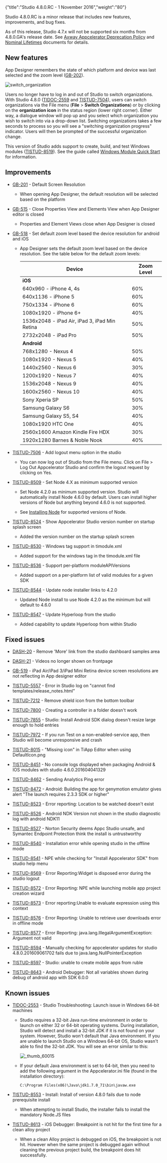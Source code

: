 {"title":"Studio 4.8.0.RC - 1 November 2016","weight":"80"}

Studio 4.8.0.RC is a minor release that includes new features, improvements, and bug fixes.

As of this release, Studio 4.7.x will not be supported six months from 4.8.0.GA's release date. See [Axway Appcelerator Deprecation Policy](/docs/appc/AMPLIFY_Appcelerator_Services_Overview/Axway_Appcelerator_Deprecation_Policy/) and [Nominal Lifetimes](/docs/appc/AMPLIFY_Appcelerator_Services_Overview/Axway_Appcelerator_Product_Lifecycle/#nominal-lifetimes) documents for details.

## New features

App Designer remembers the state of which platform and device was last selected and the zoom level ([GB-202](https://jira.appcelerator.org/browse/GB-202)).

![switch_organization](/Images/appc/download/attachments/48432373/switch_organization.png)

Users no longer have to log in and out of Studio to switch organizations. With Studio 4.8.0 ([TIDOC-2559](https://jira.appcelerator.org/browse/TIDOC-2559) and [TISTUD-7504](https://jira.appcelerator.org/browse/TISTUD-7504)), users can switch organizations via the File menu (**File** > **Switch Organizations**) or by clicking on the **organization icon** in the status region (lower right corner). Either way, a dialogue window will pop up and you select which organization you wish to switch into via a drop-down list. Switching organizations takes a few seconds to process so you will see a "switching organization progress" indicator. Users will then be prompted of the successful organization change.

This version of Studio adds support to create, build, and test Windows modules ([TISTUD-8519](https://jira.appcelerator.org/browse/TISTUD-8519)). See the guide called [Windows Module Quick Start](/docs/appc/Titanium_SDK/Titanium_SDK_How-tos/Extending_Titanium_Mobile/Windows_Module_Development_Guide/Windows_Module_Quick_Start/) for information.

## Improvements

* [GB-201](https://jira.appcelerator.org/browse/GB-201) - Default Screen Resolution

    * When opening App Designer, the default resolution will be selected based on the platform

* [GB-515](https://jira.appcelerator.org/browse/GB-515) - Close Properties View and Elements View when App Designer editor is closed

    * Properties and Element Views close when App Designer is closed

* [GB-518](https://jira.appcelerator.org/browse/GB-518) - Set default zoom level based the device resolution for android and iOS

    * App Designer sets the default zoom level based on the device resolution. See the table below for the default zoom levels:

        | Device | Zoom Level |
        | --- | --- |
        | **iOS** |  |
        | 640x960 - iPhone 4, 4s | 60% |
        | 640x1136 - iPhone 5 | 60% |
        | 750x1334 - iPhone 6 | 60% |
        | 1080x1920 - iPhone 6+ | 40% |
        | 1536x2048 - iPad Air, iPad 3, iPad Min Retina | 50% |
        | 2732x2048 - iPad Pro | 50% |
        | **Android** |  |
        | 768x1280 - Nexus 4 | 50% |
        | 1080x1920 - Nexus 5 | 40% |
        | 1440x2560 - Nexus 6 | 30% |
        | 1200x1920 - Nexus 7 | 40% |
        | 1536x2048 - Nexus 9 | 40% |
        | 1600x2560 - Nexus 10 | 40% |
        | Sony Xperia SP | 50% |
        | Samsung Galaxy S6 | 30% |
        | Samsung Galaxy S5, S4 | 40% |
        | 1080x1920 HTC One | 40% |
        | 2560x1600 Amazon Kindle Fire HDX | 30% |
        | 1920x1280 Barnes & Noble Nook | 40% |

* [TISTUD-7506](https://jira.appcelerator.org/browse/TISTUD-7506) - Add logout menu option in the studio

    * You can now log out of Studio from the File menu. Click on File > Log Out Appcelerator Studio and confirm the logout request by clicking on Yes.

* [TISTUD-8509](https://jira.appcelerator.org/browse/TISTUD-8509) - Set Node 4.X as minimum supported version

    * Set Node 4.2.0 as minimum supported version. Studio will automatically install Node 4.6.0 by default. Users can install higher versions of Node but anything beyond 4.6.0 is not supported.

    * See [Installing Node](/docs/appc/Titanium_SDK/Titanium_SDK_Getting_Started/Prerequisites/Installing_Node/) for supported versions of Node.

* [TISTUD-8524](https://jira.appcelerator.org/browse/TISTUD-8524) - Show Appcelerator Studio version number on startup splash screen

    * Added the version number on the startup splash screen

* [TISTUD-8530](https://jira.appcelerator.org/browse/TISTUD-8530) - Windows tag support in timodule.xml

    * Added support for the windows tag in the timodule.xml file

* [TISTUD-8536](https://jira.appcelerator.org/browse/TISTUD-8536) - Support per-platform moduleAPIVersions

    * Added support on a per-platform list of valid modules for a given SDK

* [TISTUD-8544](https://jira.appcelerator.org/browse/TISTUD-8544) - Update node installer links to 4.2.0

    * Updated Node install to use Node 4.2.0 as the minimum but will default to 4.6.0

* [TISTUD-8547](https://jira.appcelerator.org/browse/TISTUD-8547) - Update Hyperloop from the studio

    * Added capability to update Hyperloop from within Studio

## Fixed issues

* [DASH-20](https://jira.appcelerator.org/browse/DASH-20) - Remove 'More' link from the studio dashboard samples area

* [DASH-21](https://jira.appcelerator.org/browse/DASH-21) - Videos no longer shown on frontpage

* [GB-519](https://jira.appcelerator.org/browse/GB-519) - iPad Air/iPad 3/iPad Mini Retina device screen resolutions are not reflecting in App designer editor

* [TISTUD-5557](https://jira.appcelerator.org/browse/TISTUD-5557) - Error in Studio log on "cannot find templates/release\_notes.html"

* [TISTUD-7212](https://jira.appcelerator.org/browse/TISTUD-7212) - Remove shield icon from the bottom toolbar

* [TISTUD-7800](https://jira.appcelerator.org/browse/TISTUD-7800) - Creating a controller in a folder doesn't work

* [TISTUD-7855](https://jira.appcelerator.org/browse/TISTUD-7855) - Studio: Install Android SDK dialog doesn't resize large enough to hold entries

* [TISTUD-7972](https://jira.appcelerator.org/browse/TISTUD-7972) - If you run Test on a non-enabled-service app, then Studio will become unresponsive and crash

* [TISTUD-8015](https://jira.appcelerator.org/browse/TISTUD-8015) - "Missing icon" in TiApp Editor when using DefaultIcon.png

* [TISTUD-8451](https://jira.appcelerator.org/browse/TISTUD-8451) - No console logs displayed when packaging Android & IOS modules with studio 4.6.0.201604041329

* [TISTUD-8462](https://jira.appcelerator.org/browse/TISTUD-8462) - Sending Analytics Ping error

* [TISTUD-8472](https://jira.appcelerator.org/browse/TISTUD-8472) - Android: Building the app for genymotion emulator gives alert "The launch requires 2.3.3 SDK or higher"

* [TISTUD-8523](https://jira.appcelerator.org/browse/TISTUD-8523) - Error reporting: Location to be watched doesn't exist

* [TISTUD-8526](https://jira.appcelerator.org/browse/TISTUD-8526) - Android NDK Version not shown in the studio diagnostic log with android NDK11

* [TISTUD-8527](https://jira.appcelerator.org/browse/TISTUD-8527) - Norton Security deems Appc Studio unsafe, and Symantec Endpoint Protection think the install is untrustworthy

* [TISTUD-8540](https://jira.appcelerator.org/browse/TISTUD-8540) - Installation error while opening studio in the offline mode

* [TISTUD-8541](https://jira.appcelerator.org/browse/TISTUD-8541) - NPE while checking for "Install Appcelerator SDK" from studio help menu

* [TISTUD-8569](https://jira.appcelerator.org/browse/TISTUD-8569) - Error Reporting:Widget is disposed error during the studio logout

* [TISTUD-8572](https://jira.appcelerator.org/browse/TISTUD-8572) - Error Reporting: NPE while launching mobile app project creation wizard

* [TISTUD-8573](https://jira.appcelerator.org/browse/TISTUD-8573) - Error reporting:Unable to evaluate expression using this context

* [TISTUD-8576](https://jira.appcelerator.org/browse/TISTUD-8576) - Error Reporting: Unable to retrieve user downloads error in offline mode

* [TISTUD-8577](https://jira.appcelerator.org/browse/TISTUD-8577) - Error Reporting: java.lang.IllegalArgumentException: Argument not valid

* [TISTUD-8594](https://jira.appcelerator.org/browse/TISTUD-8594) - Manually checking for appcelerator updates for studio 4.8.0.201609061702 fails due to java.lang.NullPointerException

* [TISTUD-8597](https://jira.appcelerator.org/browse/TISTUD-8597) - Studio: unable to create mobile apps from ruble

* [TISTUD-8643](https://jira.appcelerator.org/browse/TISTUD-8643) - Android Debugger: Not all variables shown during debug of android app with SDK 6.0.0

## Known issues

* [TIDOC-2553](https://jira.appcelerator.org/browse/TIDOC-2553) - Studio Troubleshooting: Launch issue in Windows 64-bit machines

    * Studio requires a 32-bit Java run-time environment in order to launch on either 32 or 64-bit operating systems. During installation, Studio will detect and install a 32-bit JDK if it is not found on your system. However, Studio won't default that Java environment. If you are unable to launch Studio on a Windows 64-bit OS, Studio wasn't able to find the 32-bit JDK. You will see an error similar to this:

        ![_thumb_60015](/Images/appc/download/attachments/48432373/_thumb_60015.png)
    * If your default Java environment is set to 64-bit, then you need to add the following argument in the Appcelerator.ini file (found in the installation directory):

        ```
        C:\Program Files(x86)\Java\jdk1.7.0_71\bin\javaw.exe
        ```

* [TISTUD-8553](https://jira.appcelerator.org/browse/TISTUD-8553) - Install: Install of version 4.8.0 fails due to node prerequisite install

    * When attempting to install Studio, the installer fails to install the mandatory Node.JS files

* [TISTUD-8613](https://jira.appcelerator.org/browse/TISTUD-8613) - iOS Debugger: Breakpoint is not hit for the first time for a clean alloy project

    * When a clean Alloy project is debugged on iOS, the breakpoint is not hit. However when the same project is debugged again without cleaning the previous project build, the breakpoint does hit successfully.
